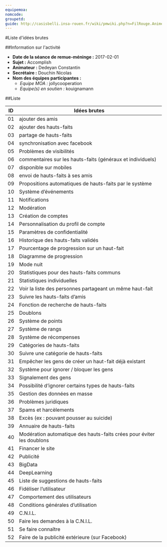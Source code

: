 ```yaml
---
equipemoa: 
nomcode: 
groupetd: 
guide: http://casisbelli.insa-rouen.fr/wiki/pmwiki.php?n=FilRouge.AnimerRemueMeninge
---
```


#Liste d'idées brutes

##Information sur l'activité
- **Date de la séance de remue-méninge :** 2017-02-01
- **Sujet :** Accomplish
- **Animateur :** Dedeyan Constantin 
- **Secrétaire :** Douchin Nicolas
- **Nom des équipes participantes :** 
  - *Equipe MOA :* jollycooperation
  - *Equipe(s) en soutien :* kouignamann

##Liste

| ID 	| Idées brutes 	|
|----	|--------------	|
| 01 	| ajouter des amis       	|
| 02 	| ajouter des hauts-faits      	|
| 03	| partage de hauts-faits         	|
| 04  | synchronisation avec facebook             	|
| 05  | Problèmes de visibilités             	|
| 06  | commentaires sur les hauts-faits (généraux et individuels)|
| 07  | disponible sur mobiles|
| 08  | envoi de hauts-faits à ses amis|
| 09  | Propositions automatiques de hauts-faits par le système|
| 10  | Système d’événements|
| 11  | Notifications|
| 12  | Modération|
| 13  | Création de comptes|
| 14  | Personnalisation du profil de compte|
| 15 | Paramètres de confidentialité|
| 16 | Historique des hauts-faits validés|
| 17 | Pourcentage de progression sur un haut-fait|
| 18 | Diagramme de progression|
| 19 | Mode nuit|
| 20 | Statistiques pour des hauts-faits communs|
| 21 | Statistiques individuelles|
| 22 | Voir la liste des personnes partageant un même haut-fait|
| 23 | Suivre les hauts-faits d’amis|
| 24 | Fonction de recherche de hauts-faits|
| 25 | Doublons|
| 26 | Système de points|
| 27 | Système de rangs|
| 28 | Système de récompenses|
| 29 | Catégories de hauts-faits|
| 30 | Suivre une catégorie de hauts-faits|
| 31 | Empêcher les gens de créer un haut-fait déjà existant|
| 32 | Système pour ignorer / bloquer les gens|
| 33 | Signalement des gens|
| 34 | Possibilité d’ignorer certains types de hauts-faits|
| 35 | Gestion des données en masse|
| 36 | Problèmes juridiques|
| 37 | Spams et harcèlements|
| 38 | Excès (ex : pouvant pousser au suicide)|
| 39 | Annuaire de hauts-faits|
| 40 | Modération automatique des hauts-faits crées pour éviter les doublons|
| 41 | Financer le site|
| 42 | Publicité|
| 43 | BigData|
| 44 | DeepLearning|
| 45 | Liste de suggestions de hauts-faits|
| 46 | Fidéliser l’utilisateur|
| 47 | Comportement des utilisateurs |
| 48 | Conditions générales d’utilisation|
| 49 | C.N.I.L.|
| 50 | Faire les demandes à la C.N.I.L.|
| 51 | Se faire connaître|
| 52 | Faire de la publicité extérieure (sur Facebook)|

